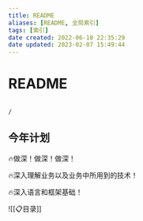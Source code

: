 ```yaml
---
title: README
aliases: [README, 全局索引]
tags: [索引]
date created: 2022-06-10 22:35:29
date updated: 2023-02-07 15:49:44
---
```


# README

```ActivityHistory

/

```

## 今年计划

🔥做深！做深！做深！

🔥深入理解业务以及业务中所用到的技术！

🔥深入语言和框架基础！

![[📋目录]]

